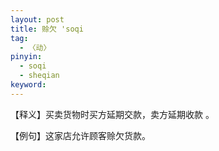 ```yaml
---
layout: post
title: 赊欠 'soqi
tag:
  - 〈动〉
pinyin: 
  - soqi
  - sheqian
keyword: 
---
```


 
【释义】买卖货物时买方延期交款，卖方延期收款 。         
                
【例句】这家店允许顾客赊欠货款。          


